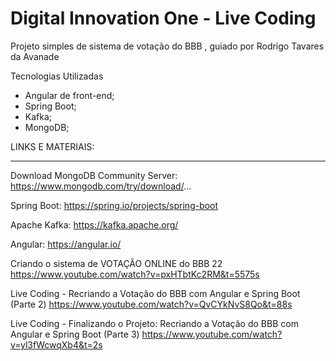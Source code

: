 # Digital Innovation One - Live Coding


Projeto simples de sistema de votação do BBB , guiado por Rodrigo Tavares da Avanade

Tecnologias Utilizadas
- Angular de front-end;
- Spring Boot;
- Kafka;
- MongoDB;

LINKS E MATERIAIS: 
____________________________________________

Download MongoDB Community Server: https://www.mongodb.com/try/download/...

Spring Boot: https://spring.io/projects/spring-boot

Apache Kafka: https://kafka.apache.org/

Angular: https://angular.io/




Criando o sistema de VOTAÇÃO ONLINE do BBB 22
https://www.youtube.com/watch?v=pxHTbtKc2RM&t=5575s


Live Coding - Recriando a Votação do BBB com Angular e Spring Boot (Parte 2)
https://www.youtube.com/watch?v=QvCYkNvS8Qo&t=88s



Live Coding - Finalizando o Projeto: Recriando a Votação do BBB com Angular e Spring Boot (Parte 3)
https://www.youtube.com/watch?v=yl3fWcwqXb4&t=2s
